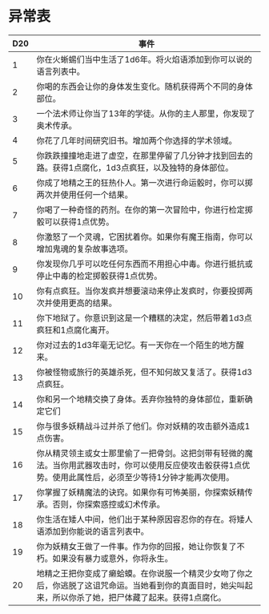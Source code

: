 # 异常表

<table>
<thead>
<tr class="header">
<th>D20</th>
<th>事件</th>
</tr>
</thead>
<tbody>
<tr class="odd">
<td>1</td>
<td>你在火蜥蜴们当中生活了1d6年。将火焰语添加到你可以说的语言列表中。</td>
</tr>
<tr class="even">
<td>2</td>
<td>你喝的东西会让你的身体发生变化。随机获得两个不同的身体部位。</td>
</tr>
<tr class="odd">
<td>3</td>
<td>一个法术师让你当了13年的学徒。从你的主人那里，你发现了奥术传承。</td>
</tr>
<tr class="even">
<td>4</td>
<td>你花了几年时间研究旧书。增加两个你选择的学术领域。</td>
</tr>
<tr class="odd">
<td>5</td>
<td>你跌跌撞撞地走进了虚空，在那里停留了几分钟才找到回去的路。获得1点腐化，1d3点疯狂，以及独特的身体部位。</td>
</tr>
<tr class="even">
<td>6</td>
<td>你成了地精之王的狂热仆人。第一次进行命运骰时，你可以掷两次并使用任何一个结果。</td>
</tr>
<tr class="odd">
<td>7</td>
<td>你喝了一种奇怪的药剂。在你的第一次冒险中，你进行检定掷骰可以获得1点优势。</td>
</tr>
<tr class="even">
<td>8</td>
<td>你激怒了一个灵魂，它困扰着你。如果你有魔王指南，你可以增加鬼魂的复杂故事选项。</td>
</tr>
<tr class="odd">
<td>9</td>
<td>你发现你几乎可以吃任何东西而不用担心中毒。你进行抵抗或停止中毒的检定掷骰获得1点优势。</td>
</tr>
<tr class="even">
<td>10</td>
<td>你有点疯狂。当你发疯并想要滚动来停止发疯时，你要投掷两次并使用更高的结果。</td>
</tr>
<tr class="odd">
<td>11</td>
<td>你下地狱了。你意识到这是一个糟糕的决定，然后带着1d3点疯狂和1点腐化离开。</td>
</tr>
<tr class="even">
<td>12</td>
<td>你对过去的1d3年毫无记忆。有一天你在一个陌生的地方醒来。</td>
</tr>
<tr class="odd">
<td>13</td>
<td>你被怪物或旅行的英雄杀死，但不知何故又复活了。获得1d3点疯狂。</td>
</tr>
<tr class="even">
<td>14</td>
<td>你和另一个地精交换了身体。丢弃你独特的身体部位，重新确定它们</td>
</tr>
<tr class="odd">
<td>15</td>
<td>你与很多妖精战斗过并杀了他们。你对妖精的攻击额外造成1点伤害。</td>
</tr>
<tr class="even">
<td>16</td>
<td>你从精灵领主或女士那里偷了一把骨剑。这把剑带有轻微的魔法。当你用武器攻击时，你可以使用反应使攻击骰获得1点优势。使用此属性后，必须至少等待1分钟才能再次使用。</td>
</tr>
<tr class="odd">
<td>17</td>
<td>你掌握了妖精魔法的诀窍。如果你有可怖美丽，你探索妖精传承。否则，你探索惑控或幻术传承。</td>
</tr>
<tr class="even">
<td>18</td>
<td>你生活在矮人中间，他们出于某种原因容忍你的存在。将矮人语添加到你能说的语言列表中。</td>
</tr>
<tr class="odd">
<td>19</td>
<td>你为妖精女王做了一件事。作为你的回报，她让你恢复了不朽。如果没有暴力或意外，你将永生。</td>
</tr>
<tr class="even">
<td>20</td>
<td>地精之王把你变成了癞蛤蟆。在你说服一个精灵少女吻了你之后，你逃脱了这诅咒命运。当她看到你的真面目时，她尖叫起来，所以你杀了她，把尸体藏了起来。获得1点腐化。</td>
</tr>
</tbody>
</table>
